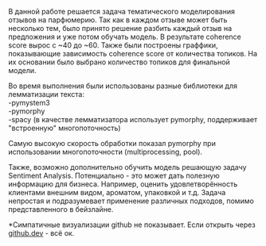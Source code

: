 В данной работе решается задача тематического моделирования отзывов на парфюмерию.
Так как в каждом отзыве может быть несколько тем, было принято решение разбить каждый отзыв на предложения 
и уже потом обучать модель. В результате coherence score вырос с ~40 до ~60. Также были построены граффики,
показывающие зависимость coherence score от количества топиков. На их основании было выбрано количество
топиков для финальной модели.
 
Во время выполнения были использованы разные библиотеки для лемматизации текста:<br>
 -pymystem3<br>
 -pymorphy<br>
 -spacy (в качестве лемматизатора использует pymorphy, поддерживает "встроенную" многопоточность)<br>
 
Самую высокую скорость обработки показал pymorphy при использовании многопоточности (multiprocessing, pool).
 
Также, возможно дополнительно обучить модель решающую задачу Sentiment Analysis. Потенциально - это может
дать полезную информацию для бизнеса. Например, оценить удовлетворённость клиентами внешним видом, ароматом,
упаковкой и т.д. Задача непростая и подразумевает применение различных подходов, помимо представленного в
бейзлайне.

*Симпатичные визуализации github не показывает. Если открыть через [github.dev](https://github.dev/alexander-bogomol/pet_projects/blob/master/LDA.%20Topic%20modeling/topic_modeling%20(LDA).ipynb) - всё ок.
